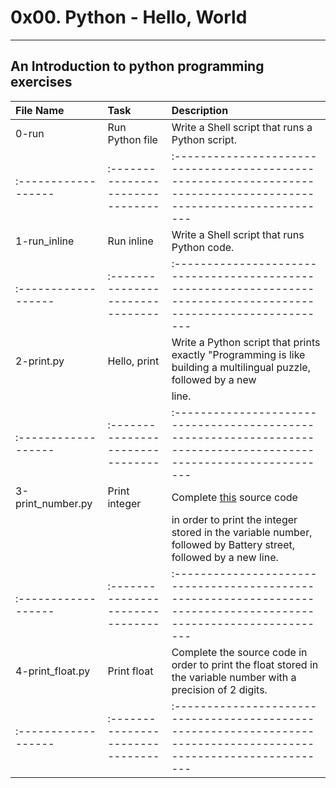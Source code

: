 # 0x00. Python - Hello, World
--------------------------------------------------
An Introduction to python programming exercises
-------------------------------------------------------------------------------------------------------------------------------------------------------------------------
File Name           | Task                           | Description                                                                                                      |
|:------------------|:-------------------------------|:-----------------------------------------------------------------------------------------------------------------|
| 0-run             | Run Python file                | Write a Shell script that runs a Python script.                                                                  |
|:------------------|:-------------------------------|:-----------------------------------------------------------------------------------------------------------------|
| 1-run_inline      | Run inline                     | Write a Shell script that runs Python code.                                                                      |
|:------------------|:-------------------------------|:-----------------------------------------------------------------------------------------------------------------|
| 2-print.py        | Hello, print                   | Write a Python script that prints exactly "Programming is like building a multilingual puzzle, followed by a new |
|                   |                                | line.                                                                                                            |
|:------------------|:-------------------------------|:-----------------------------------------------------------------------------------------------------------------|
| 3-print_number.py | Print integer                  | Complete <a href="https://github.com/holbertonschool/0x00.py/blob/master/3-print_number.py">this</a> source code |
|                   |                                | in order to print the integer stored in the variable number, followed by Battery street, followed by a new line. |
|:------------------|:-------------------------------|:-----------------------------------------------------------------------------------------------------------------|
|4-print_float.py   | Print float                    |  Complete the source code in order to print the float stored in the variable number with a precision of 2 digits.|
|:------------------|:-------------------------------|:-----------------------------------------------------------------------------------------------------------------|
